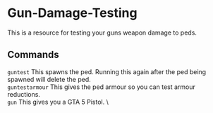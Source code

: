 # Gun-Damage-Testing

This is a resource for testing your guns weapon damage to peds. 


## Commands

`guntest` This spawns the ped. Running this again after the ped being spawned will delete the ped.\
`guntestarmour` This gives the ped armour so you can test armour reductions. \
`gun` This gives you a GTA 5 Pistol. \
